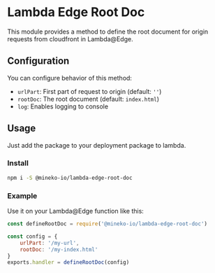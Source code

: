 # Lambda Edge Root Doc
This module provides a method to define the root document for origin requests from cloudfront in Lambda@Edge.

## Configuration
You can configure behavior of this method:

* `urlPart`: First part of request to origin (default: `''`)
* `rootDoc`: The root document (default: `index.html`)
* `log`: Enables logging to console

## Usage
Just add the package to your deployment package to lambda.

### Install
```bash
npm i -S @mineko-io/lambda-edge-root-doc
```

### Example
Use it on your Lambda@Edge function like this:
```js
const defineRootDoc = require('@mineko-io/lambda-edge-root-doc')

const config = {
    urlPart: '/my-url',
    rootDoc: '/my-index.html'
}
exports.handler = defineRootDoc(config)
```
